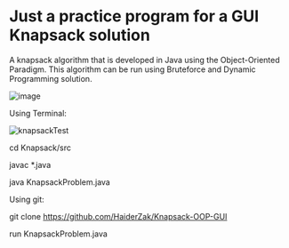 # Just a practice program for a GUI Knapsack solution
A knapsack algorithm that is developed in Java using the Object-Oriented Paradigm. This algorithm can be run using Bruteforce and Dynamic Programming solution.

![image](https://user-images.githubusercontent.com/37321974/111020683-b382ed80-8395-11eb-93ec-3f19879a24e1.png)

Using Terminal:

![knapsackTest](https://user-images.githubusercontent.com/37321974/111015474-eec1f400-8376-11eb-8bf8-e40c9acb54b0.PNG)

cd Knapsack/src

javac *.java

java KnapsackProblem.java

Using git:

git clone https://github.com/HaiderZak/Knapsack-OOP-GUI

run KnapsackProblem.java

